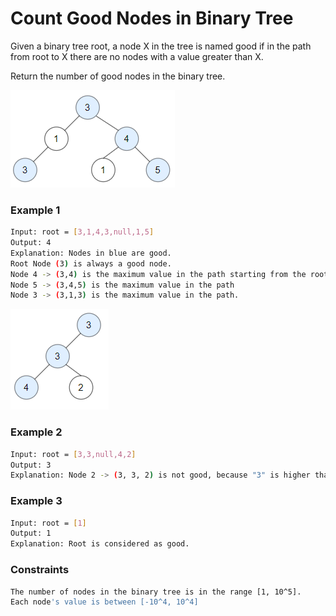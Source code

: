 # Count Good Nodes in Binary Tree

Given a binary tree root, a node X in the tree is named good if in the path from root to X there are no nodes with a value greater than X.

Return the number of good nodes in the binary tree.

[![Tree1](test_sample_1.png)]()

### Example 1
```sh
Input: root = [3,1,4,3,null,1,5]
Output: 4
Explanation: Nodes in blue are good.
Root Node (3) is always a good node.
Node 4 -> (3,4) is the maximum value in the path starting from the root.
Node 5 -> (3,4,5) is the maximum value in the path
Node 3 -> (3,1,3) is the maximum value in the path.
```

[![Tree2](test_sample_2.png)]()
### Example 2
```sh
Input: root = [3,3,null,4,2]
Output: 3
Explanation: Node 2 -> (3, 3, 2) is not good, because "3" is higher than it.
```

### Example 3
```sh
Input: root = [1]
Output: 1
Explanation: Root is considered as good.
```

### Constraints
```sh
The number of nodes in the binary tree is in the range [1, 10^5].
Each node's value is between [-10^4, 10^4]
```
